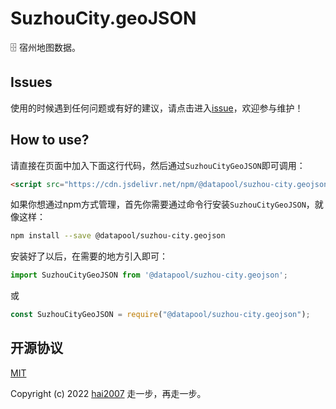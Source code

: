 # SuzhouCity.geoJSON
🗄️ 宿州地图数据。

## Issues
使用的时候遇到任何问题或有好的建议，请点击进入[issue](https://github.com/hai2007/datapool/issues)，欢迎参与维护！

## How to use?

请直接在页面中加入下面这行代码，然后通过```SuzhouCityGeoJSON```即可调用：

```html
<script src="https://cdn.jsdelivr.net/npm/@datapool/suzhou-city.geojson@1"></script>
```

如果你想通过npm方式管理，首先你需要通过命令行安装``````SuzhouCityGeoJSON``````，就像这样：

```bash
npm install --save @datapool/suzhou-city.geojson
```

安装好了以后，在需要的地方引入即可：

```js
import SuzhouCityGeoJSON from '@datapool/suzhou-city.geojson';
```

或

```js
const SuzhouCityGeoJSON = require("@datapool/suzhou-city.geojson");
```

开源协议
---------------------------------------
[MIT](https://github.com/hai2007/datapool/blob/master/LICENSE)

Copyright (c) 2022 [hai2007](https://hai2007.gitee.io/sweethome/) 走一步，再走一步。
